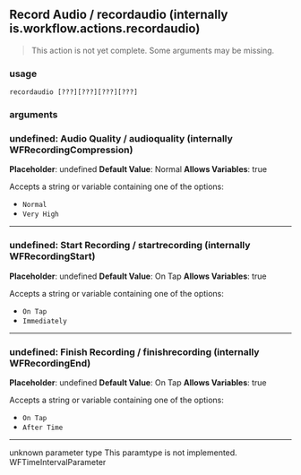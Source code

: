 
## Record Audio / recordaudio (internally is.workflow.actions.recordaudio)

> This action is not yet complete. Some arguments may be missing.

### usage
`recordaudio [???][???][???][???]`

### arguments
### undefined: Audio Quality / audioquality (internally WFRecordingCompression)
**Placeholder**: undefined
**Default Value**: Normal
**Allows Variables**: true


Accepts a string 
or variable
containing one of the options:

- `Normal`
- `Very High`
---
### undefined: Start Recording / startrecording (internally WFRecordingStart)
**Placeholder**: undefined
**Default Value**: On Tap
**Allows Variables**: true


Accepts a string 
or variable
containing one of the options:

- `On Tap`
- `Immediately`
---
### undefined: Finish Recording / finishrecording (internally WFRecordingEnd)
**Placeholder**: undefined
**Default Value**: On Tap
**Allows Variables**: true


Accepts a string 
or variable
containing one of the options:

- `On Tap`
- `After Time`
---
unknown parameter type This paramtype is not implemented. WFTimeIntervalParameter
